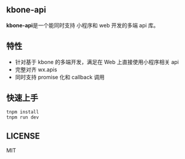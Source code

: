 ## kbone-api

**kbone-api**是一个能同时支持 小程序和 web 开发的多端 api 库。

## 特性

* 针对基于 kbone 的多端开发，满足在 Web 上直接使用小程序相关 api
* 完整对齐 wx.apis
* 同时支持 promise 化和 callback 调用



## 快速上手

```
tnpm install
tnpm run dev
```


## LICENSE
MIT